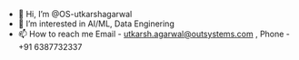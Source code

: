 - 👋 Hi, I’m @OS-utkarshagarwal
- 👀 I’m interested in AI/ML, Data Enginering 
- 📫 How to reach me Email - utkarsh.agarwal@outsystems.com , Phone - +91 6387732337

<!---
OS-utkarshagarwal/OS-utkarshagarwal is a ✨ special ✨ repository because its `README.md` (this file) appears on your GitHub profile.
You can click the Preview link to take a look at your changes.
--->

